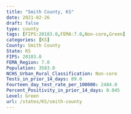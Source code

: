 ```yaml
---
title: "Smith County, KS"
date: 2021-02-26
draft: false
type: county
tags: [FIPS:20183.0,FEMA:7.0,Non-core,Green]
categories: [KS]
County: Smith County
State: KS
FIPS: 20183.0
FEMA_Region: 7.0
Population: 3583.0
NCHS_Urban_Rural_Classification: Non-core
Tests_in_prior_14_days: 89.0
Fourteen_day_test_rate_per_100000: 2484.0
Percent_Positivity_in_prior_14_days: 0.045
Level: Green
url: /states/KS/smith-county
---
```



